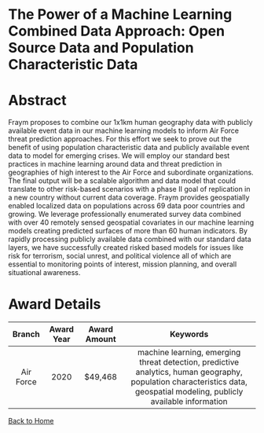 
The Power of a Machine Learning Combined Data Approach: Open Source Data and Population Characteristic Data
===========================================================================================================

# Abstract


Fraym proposes to combine our 1x1km human geography data with publicly available event data in our machine learning models to inform Air Force threat prediction approaches. For this effort we seek to prove out the benefit of using population characteristic data and publicly available event data to model for emerging crises. We will employ our standard best practices in machine learning around data and threat prediction in geographies of high interest to the Air Force and subordinate organizations. The final output will be a scalable algorithm and data model that could translate to other risk-based scenarios with a phase II goal of replication in a new country without current data coverage. Fraym provides geospatially enabled localized data on populations across 69 data poor countries and growing. We leverage professionally enumerated survey data combined with over 40 remotely sensed geospatial covariates in our machine learning models creating predicted surfaces of more than 60 human indicators. By rapidly processing publicly available data combined with our standard data layers, we have successfully created risked based models for issues like risk for terrorism, social unrest, and political violence all of which are essential to monitoring points of interest, mission planning, and overall situational awareness.  

# Award Details

|Branch|Award Year|Award Amount|Keywords|
| :---: | :---: | :---: | :---: |
|Air Force|2020|$49,468|machine learning, emerging threat detection, predictive analytics, human geography, population characteristics data, geospatial modeling, publicly available information|
  
  


[Back to Home](https://github.com/chrischow/dod_sbir_awards/Reports/DJ/#1639)
